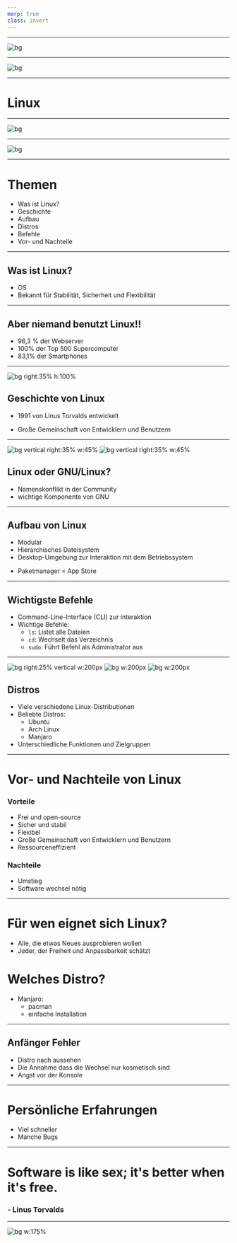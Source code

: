 ```yaml
---
marp: true
class: invert
---
```


---
<!-- paginate: false -->
![bg](https://ucarecdn.com/38ae1b9c-5544-4ab1-8f4e-25c5705bb15d/)
<!-- 
macOs?
-->


---
![bg](https://libre2news.files.wordpress.com/2021/04/screenshotfrom2021-03-3123-29-06.png?w=1024)
<!-- 
Windows?
-->
---
# Linux <!--fit-->

---

![bg](https://upload.wikimedia.org/wikipedia/commons/thumb/9/97/GNOME_Shell.png/1200px-GNOME_Shell.png)
<!-- 
GNOME
-->

---
![bg](https://kde.org/announcements/plasma/5/5.27.0/fullscreen_with_apps.png)
<!-- 
KDE Plasma
-->

---
# Themen
- Was ist Linux?
- Geschichte
- Aufbau
- Distros
- Befehle
- Vor- und Nachteile

---
## Was ist Linux?

- OS <!--Genauer: ein kernel-->
- Bekannt für Stabilität, Sicherheit und Flexibilität

<!--frage: relevant für die nächste folie: wie viele haben android-->

---
## Aber niemand benutzt Linux!!
- 96,3 % der Webserver <!--top eine Million-->
- 100% der Top 500 Supercomputer
- 83,1% der Smartphones
 

---
![bg right:35% h:100%](https://cdn.britannica.com/99/124299-050-4B4D509F/Linus-Torvalds-2012.jpg)
## Geschichte von Linux

- 1991 von Linus Torvalds entwickelt <!--Motivation: keine unterstützung für sein CPU-->
<!--Name: Linus+Unix = Linux-->
- Große Gemeinschaft von Entwicklern und Benutzern

---
![bg vertical right:35% w:45%](https://upload.wikimedia.org/wikipedia/commons/thumb/3/35/Tux.svg/142px-Tux.svg.png)
![bg vertical right:35% w:45%](https://upload.wikimedia.org/wikipedia/en/thumb/2/22/Heckert_GNU_white.svg/172px-Heckert_GNU_white.svg.png)
## Linux oder GNU/Linux?

- Namenskonflikt in der Community <!--GNU/Linux vs Linux-->
- wichtige Komponente von GNU <!--zb shell bash-->
<!--GNU ist ein Betriebssystem, Kernel schlecht-->
<!--GNU komponente auch von Win und Mac benutzt-->
<!--GNU/Linux: korrekt, Linux: Einfacher-->
---

## Aufbau von Linux
- Modular <!--Manche Module vom distro: Pacman, manche serlber: Desktop, Displaymanager, Windowmanager-->
- Hierarchisches Dateisystem <!--Keine Drives, später mehr-->
- Desktop-Umgebung zur Interaktion mit dem Betriebssystem
<!--Desktop-Env = GUI. Bsp: Gnome, xfce, und der Beste: Plasma-->
- Paketmanager = App Store  <!--die ersten App stores-->


---
## Wichtigste Befehle

- Command-Line-Interface (CLI) zur interaktion
- Wichtige Befehle:
  - `ls`: Listet alle Dateien
  - `cd`: Wechselt das Verzeichnis
  - `sudo`: Führt Befehl als Administrator aus
<!--sehr wichting: cmd muss nicht unbedingt angefasst werden (GUI für fast alles), aber schneller und einfacher-->
---
![ bg right:25% vertical w:200px](https://avatars.githubusercontent.com/u/4673648?s=280&v=4)
![bg w:200px](https://upload.wikimedia.org/wikipedia/commons/thumb/9/9e/UbuntuCoF.svg/512px-UbuntuCoF.svg.png?20120210072525)
![bg w:200px](https://upload.wikimedia.org/wikipedia/commons/thumb/b/bd/Fedora-logo.svg/2048px-Fedora-logo.svg.png)
## Distros

- Viele verschiedene Linux-Distributionen
- Beliebte Distros:
  - Ubuntu <!--Anfänger Distro, apt PM-->
  - Arch Linux <!--Distro für fortgeschrittene: nur ein shell. GUI muss seperat installiert werden, Pacman PM, ich benutze arch-->
  - Manjaro <!--basiert auf arch, einfachere installation, für alle-->
- Unterschiedliche Funktionen und Zielgruppen

---
# Vor- und Nachteile von Linux
### Vorteile

- Frei und open-source
- Sicher und stabil <!--Sicherer: viren entwickeln lohnt sich weniger. Mehr entwickler suchen nach bugs-->
- Flexibel
- Große Gemeinschaft von Entwicklern und Benutzern <!--nette community hilft gerne-->
- Ressourceneffizient
<!--Software installation sicherer, scheller, nicht auf random websiten nach .exes suchen, offizielle repos-->
<!--Live-testing vor installation-->
<!--installation auf usb möglich **usb zeigen**-->
<!--display nicht unbedingt benötigt, alles kann remote aus cmd gemacht werden-->

### Nachteile
<!--Desktops gehen mit multi-monitor setups schlechter um-->

- Umstieg 
- Software wechsel nötig <!--zb von MS Office auf OnlyOffice-->

---

# Für wen eignet sich Linux?

- Alle, die etwas Neues ausprobieren wollen
- Jeder, der Freiheit und Anpassbarkeit schätzt
<!--besonders für Entwickler und Programmierer-->
<!--Alternativen kennenlernen wollen-->
<!--für wen nicht?: Gamer oder MS Office, 
wenn bei alter routine bleiben, 
nichts nachschauen-->

# Welches Distro?
- Manjaro:
  - pacman
  - einfache Installation
  <!-- KDE-Desktop am besten anpassbar, selber nachschauen, eigene Meinung-->


---
## Anfänger Fehler

- Distro nach aussehen
- Die Annahme dass die Wechsel nur kosmetisch sind
- Angst vor der Konsole
<!--
- egal welches distro, kann angepasst werden
  Desktops seperat installiert
- Viele unterscchiede wie zb Filesystem
- Einfach commands abschreiben

-->
---
# Persönliche Erfahrungen

- Viel schneller
- Manche Bugs <!--Selber schuld-->
<!--interessante erfahrung, sieht besser aus-->


---
# Software is like sex; it's better when it's free. <!--fit-->
### - Linus Torvalds

---
![bg w:175%](https://preview.redd.it/bbvwgctz82191.png?auto=webp&s=e82c294ff4a8f7ab0558c8e80ac5ba4165c45e91)

<!--Quellen:
https://wiki.archlinux.org/
https://en.wikipedia.org/wiki/GNU/Linux_naming_controversy
https://en.wikipedia.org/wiki/Linux
https://en.wikipedia.org/wiki/GNU
https://en.wikipedia.org/wiki/Linux_distribution
-->